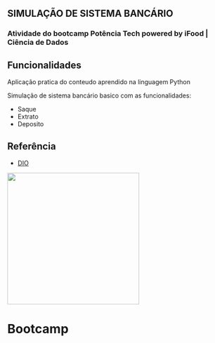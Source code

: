 ## SIMULAÇÃO DE SISTEMA BANCÁRIO  

### Atividade do **bootcamp Potência Tech powered by iFood | Ciência de Dados**

## Funcionalidades

Aplicação pratica do conteudo aprendido na linguagem Python

Simulação de sistema bancário basico com as funcionalidades:

- Saque
- Extrato
- Deposito



## Referência

 - [DIO](dio.me)


<img loading="lazy" src="https://hermes.dio.me/tracks/f5dba255-da18-427a-a02a-ca11a339c1cd.png" width="300" height="300"/>



# Bootcamp
